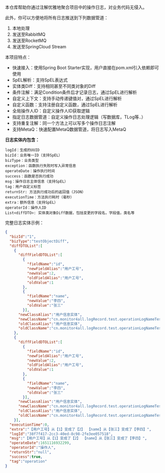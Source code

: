 本仓库帮助你通过注解优雅地聚合项目中的操作日志，对业务代码无侵入。

此外，你可以方便地将所有日志推送到下列数据管道：

1. 本地处理
2. 发送至RabbitMQ
3. 发送至RocketMQ
4. 发送至SpringCloud Stream

本项目特点：

- 快速接入：使用Spring Boot Starter实现，用户直接在pom.xml引入依赖即可使用
- SpEL解析：支持SpEL表达式
- 实体类Diff：支持相同甚至不同类对象的Diff
- 条件注解：满足Condition条件后才记录日志，通过SpEL进行解析
- 自定义上下文：支持手动传递键值对，通过SpEL进行解析
- 自定义函数：支持注册自定义函数，通过SpEL进行解析
- 全局操作人ID：自定义操作人ID获取逻辑
- 指定日志数据管道：自定义操作日志处理逻辑（写数据库，TLog等..）
- 支持重复注解：同一个方法上可以写多个操作日志注解
- 支持MetaQ：快速配置MetaQ数据管道，将日志写入MetaQ

**日志实体内包含：**

```
logId：生成的UUID
bizId：业务唯一ID（支持SpEL）
bizType：业务类型
exception：函数执行失败时写入异常信息
operateDate：操作执行时间
success：函数是否执行成功
msg：操作日志主体信息（支持SpEL）
tag：用户自定义标签
returnStr: 方法执行成功后的返回值（JSON）
executionTime：方法执行耗时（毫秒）
extra：额外信息（支持SpEL）
operatorId：操作人ID
List<diffDTO>: 实体类对象Diff数据，包括变更的字段名，字段值，类名等
```

完整日志实体示例：

```json
{
  "bizId":"1",
  "bizType":"testObjectDiff",
  "diffDTOList":[
    {
      "diffFieldDTOList":[
        {
          "fieldName":"id",
          "newFieldAlias":"用户工号",
          "newValue":2,
          "oldFieldAlias":"用户工号",
          "oldValue":1
        },
        {
          "fieldName":"name",
          "newValue":"李四",
          "oldValue":"张三"
        }],
      "newClassAlias":"用户信息实体",
      "newClassName":"cn.monitor4all.logRecord.test.operationLogNameTest.bean.TestUser",
      "oldClassAlias":"用户信息实体",
      "oldClassName":"cn.monitor4all.logRecord.test.operationLogNameTest.bean.TestUser"
    },
    {
      "diffFieldDTOList":[
        {
          "fieldName":"id",
          "newFieldAlias":"用户工号",
          "newValue":2,
          "oldFieldAlias":"用户工号",
          "oldValue":1
        },
        {
          "fieldName":"name",
          "newValue":"李四",
          "oldValue":"张三"
        }],
      "newClassAlias":"用户信息实体",
      "newClassName":"cn.monitor4all.logRecord.test.operationLogNameTest.bean.TestUser",
      "oldClassAlias":"用户信息实体",
      "oldClassName":"cn.monitor4all.logRecord.test.operationLogNameTest.bean.TestUser"
    }],
  "executionTime":0,
  "extra":"【用户工号】从【1】变成了【2】 【name】从【张三】变成了【李四】",
  "logId":"38f7f417-2cc3-40ed-8c98-2fe3ee057518",
  "msg":"【用户工号】从【1】变成了【2】 【name】从【张三】变成了【李四】",
  "operateDate":1651116932299,
  "operatorId":"操作人",
  "returnStr":"null",
  "success":true,
  "tag":"operation"
}
```
